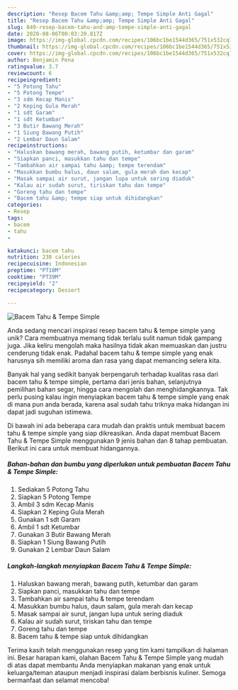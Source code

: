 ```yaml
---
description: "Resep Bacem Tahu &amp;amp; Tempe Simple Anti Gagal"
title: "Resep Bacem Tahu &amp;amp; Tempe Simple Anti Gagal"
slug: 849-resep-bacem-tahu-and-amp-tempe-simple-anti-gagal
date: 2020-08-06T00:03:20.817Z
image: https://img-global.cpcdn.com/recipes/106bc1be1544d365/751x532cq70/bacem-tahu-tempe-simple-foto-resep-utama.jpg
thumbnail: https://img-global.cpcdn.com/recipes/106bc1be1544d365/751x532cq70/bacem-tahu-tempe-simple-foto-resep-utama.jpg
cover: https://img-global.cpcdn.com/recipes/106bc1be1544d365/751x532cq70/bacem-tahu-tempe-simple-foto-resep-utama.jpg
author: Benjamin Pena
ratingvalue: 3.7
reviewcount: 6
recipeingredient:
- "5 Potong Tahu"
- "5 Potong Tempe"
- "3 sdm Kecap Manis"
- "2 Keping Gula Merah"
- "1 sdt Garam"
- "1 sdt Ketumbar"
- "3 Butir Bawang Merah"
- "1 Siung Bawang Putih"
- "2 Lembar Daun Salam"
recipeinstructions:
- "Haluskan bawang merah, bawang putih, ketumbar dan garam"
- "Siapkan panci, masukkan tahu dan tempe"
- "Tambahkan air sampai tahu &amp; tempe terendam"
- "Masukkan bumbu halus, daun salam, gula merah dan kecap"
- "Masak sampai air surut, jangan lupa untuk sering diaduk"
- "Kalau air sudah surut, tiriskan tahu dan tempe"
- "Goreng tahu dan tempe"
- "Bacem tahu &amp; tempe siap untuk dihidangkan"
categories:
- Resep
tags:
- bacem
- tahu
- 

katakunci: bacem tahu  
nutrition: 238 calories
recipecuisine: Indonesian
preptime: "PT10M"
cooktime: "PT39M"
recipeyield: "2"
recipecategory: Dessert

---
```



![Bacem Tahu &amp; Tempe Simple](https://img-global.cpcdn.com/recipes/106bc1be1544d365/751x532cq70/bacem-tahu-tempe-simple-foto-resep-utama.jpg)

Anda sedang mencari inspirasi resep bacem tahu &amp; tempe simple yang unik? Cara membuatnya memang tidak terlalu sulit namun tidak gampang juga. Jika keliru mengolah maka hasilnya tidak akan memuaskan dan justru cenderung tidak enak. Padahal bacem tahu &amp; tempe simple yang enak harusnya sih memiliki aroma dan rasa yang dapat memancing selera kita.

Banyak hal yang sedikit banyak berpengaruh terhadap kualitas rasa dari bacem tahu &amp; tempe simple, pertama dari jenis bahan, selanjutnya pemilihan bahan segar, hingga cara mengolah dan menghidangkannya. Tak perlu pusing kalau ingin menyiapkan bacem tahu &amp; tempe simple yang enak di mana pun anda berada, karena asal sudah tahu triknya maka hidangan ini dapat jadi suguhan istimewa.




Di bawah ini ada beberapa cara mudah dan praktis untuk membuat bacem tahu &amp; tempe simple yang siap dikreasikan. Anda dapat membuat Bacem Tahu &amp; Tempe Simple menggunakan 9 jenis bahan dan 8 tahap pembuatan. Berikut ini cara untuk membuat hidangannya.

<!--inarticleads1-->

##### Bahan-bahan dan bumbu yang diperlukan untuk pembuatan Bacem Tahu &amp; Tempe Simple:

1. Sediakan 5 Potong Tahu
1. Siapkan 5 Potong Tempe
1. Ambil 3 sdm Kecap Manis
1. Siapkan 2 Keping Gula Merah
1. Gunakan 1 sdt Garam
1. Ambil 1 sdt Ketumbar
1. Gunakan 3 Butir Bawang Merah
1. Siapkan 1 Siung Bawang Putih
1. Gunakan 2 Lembar Daun Salam




<!--inarticleads2-->

##### Langkah-langkah menyiapkan Bacem Tahu &amp; Tempe Simple:

1. Haluskan bawang merah, bawang putih, ketumbar dan garam
1. Siapkan panci, masukkan tahu dan tempe
1. Tambahkan air sampai tahu &amp; tempe terendam
1. Masukkan bumbu halus, daun salam, gula merah dan kecap
1. Masak sampai air surut, jangan lupa untuk sering diaduk
1. Kalau air sudah surut, tiriskan tahu dan tempe
1. Goreng tahu dan tempe
1. Bacem tahu &amp; tempe siap untuk dihidangkan




Terima kasih telah menggunakan resep yang tim kami tampilkan di halaman ini. Besar harapan kami, olahan Bacem Tahu &amp; Tempe Simple yang mudah di atas dapat membantu Anda menyiapkan makanan yang enak untuk keluarga/teman ataupun menjadi inspirasi dalam berbisnis kuliner. Semoga bermanfaat dan selamat mencoba!
